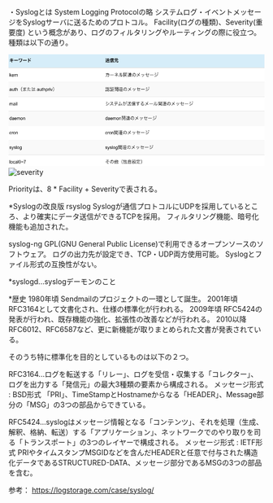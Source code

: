 ・Syslogとは
System Logging Protocolの略
システムログ・イベントメッセージをSyslogサーバに送るためのプロトコル。
Facility(ログの種類)、Severity(重要度) という概念があり、ログのフィルタリングやルーティングの際に役立つ。
種類は以下の通り。

![facility](/image/syslog_facility.png)
![severity](/image/syslog_sevetiry.png)

Priorityは、8 * Facility + Severityで表される。

*Syslogの改良版
rsyslog
Syslogが通信プロトコルにUDPを採用しているところ、より確実にデータ送信ができるTCPを採用。
フィルタリング機能、暗号化機能も追加された。

syslog-ng
GPL(GNU General Public License)で利用できるオープンソースのソフトウェア。
ログの出力先が設定でき、TCP・UDP両方使用可能。
Syslogとファイル形式の互換性がない。

*syslogd...syslogデーモンのこと

*歴史
1980年頃 Sendmailのプロジェクトの一環として誕生。
2001年頃 RFC3164として文書化され、仕様の標準化が行われる。
2009年頃 RFC5424の発表が行われ、既存機能の強化、拡張性の改善などが行われる。
2010以降 RFC6012、RFC6587など、更に新機能が取りまとめられた文書が発表されている。

そのうち特に標準化を目的としているものは以下の２つ。

RFC3164...ログを転送する「リレー」、ログを受信・収集する「コレクター」、ログを出力する「発信元」の最大3種類の要素から構成される。
メッセージ形式 : BSD形式
「PRI」、TimeStampとHostnameからなる「HEADER」、Message部分の「MSG」の3つの部品からできている。

RFC5424...syslogはメッセージ情報となる「コンテンツ」、それを処理（生成、解釈、格納、転送）する「アプリケーション」、ネットワークでのやり取りを司る「トランスポート」の3つのレイヤーで構成される。
メッセージ形式 : IETF形式
PRIやタイムスタンプMSGIDなどを含んだHEADERと任意で付与された構造化データであるSTRUCTURED-DATA、メッセージ部分であるMSGの3つの部品を含む。

参考：
https://logstorage.com/case/syslog/